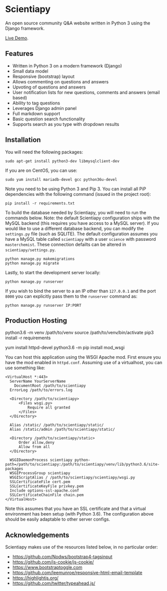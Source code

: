# Scientiapy
An open source community Q&A website written in Python 3 using the Django framework.

[Live Demo](https://scientiapy.penagos.co).

## Features
* Written in Python 3 on a modern framework (Django)
* Small data model
* Responsive (bootstrap) layout
* Allows commenting on questions and answers
* Upvoting of questions and answers
* User notification lists for new questions, comments and answers (email based)
* Ability to tag questions
* Leverages Django admin panel
* Full markdown support
* Basic question search functionality
* Supports search as you type with dropdown results

## Installation
You will need the following packages:
```
sudo apt-get install python3-dev libmysqlclient-dev
```

If you are on CentOS, you can use:
```
sudo yum install mariadb-devel gcc python36u-devel
```

Note you need to be using Python 3 and Pip 3. You can install all PiP dependencies with the following command (issued in the project root):
```
pip install -r requirements.txt
```

To build the database needed by Scientiapy, you will need to run the commands below. Note: the default Scientiapy configuration ships with the MySQL backend (this requires you have access to a MySQL server). If you would like to use a different database backend, you can modify the `settings.py` file (such as SQLITE). The default configuration assumes you have a MySQL table called `scientiapy` with a user `science` with password `masterchemist`. These connection defailts can be altered in `scientiapy/settings.py`.
```
python manage.py makemigrations
python manage.py migrate
```

Lastly, to start the development server locally:
```
python manage.py runserver
```

If you wish to bind the server to a an IP other than `127.0.0.1` and the port `8000` you can explicitly pass them to the `runserver` command as:

```
python manage.py runserver IP:PORT
```

## Production Hosting

python3.6 -m venv /path/to/venv
source /path/to/venv/bin/activate
pip3 install -r requirements

yum install httpd-devel
python3.6 -m pip install mod_wsgi

You can host this application using the WSGI Apache mod. First ensure you have the mod enabled in `httpd.conf`. Assuming use of a virtualhost, you can use something like:
```
<VirtualHost *:443>
  ServerName YourServerName
	DocumentRoot /path/to/scientiapy
  ErrorLog /path/to/errors.log

  <Directory /path/to/scientiapy>
      <Files wsgi.py>
          Require all granted
      </Files>
  </Directory>

  Alias /static/ /path/to/scientiapy/static/
  Alias /static/admin /path/to/scientiapy/static/
    
  <Directory /path/to/scientiapy/static> 
      Order allow,deny
      Allow from all
  </Directory> 

  WSGIDaemonProcess scientiapy python-path=/path/to/scientiapy:/path/to/scientiapy/venv/lib/python3.6/site-packages
  WSGIProcessGroup scientiapy
  WSGIScriptAlias / /path/to/scientiapy/scientiapy/wsgi.py
  SSLCertificateFile cert.pem
  SSLCertificateKeyFile privkey.pem
  Include options-ssl-apache.conf
  SSLCertificateChainFile chain.pem
</VirtualHost>
```
Note this assumes that you have an SSL certificate and that a virtual environment has been setup (with Python 3.6). The configuration above should be easily adaptable to other server configs.

## Acknowledgements
Scientiapy makes use of the resources listed below, in no particular order:

* https://github.com/Nodws/bootstrap4-tagsinput
* https://github.com/js-cookie/js-cookie/
* https://www.bootstraptoggle.com
* https://github.com/leemunroe/responsive-html-email-template
* https://highlightjs.org/
* https://github.com/twitter/typeahead.js/
